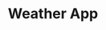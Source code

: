 ---
title: Weather App
dateMonthYear: November 2022
description:  It's a weather app that  checks the location of the device and it brings the most accurate current weather information(forecast)
type: page
topic: project
link: "https://weather-pp.netlify.app"
image: "/images/weather.jpg"
---
